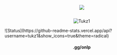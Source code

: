 
<p align="center"> <img src="![](https://komarev.com/ghpvc/?username=Tukz1)"/> </p>
<p href="Tukz" align="center">
    <img alt="" src=https://lanyard.cnrad.dev/api/1042539622514827365/>

</p>
<p align="center"> <img src="https://gpvc.arturio.dev/tukz1" alt="Tukz1" /> </p>
![Status](https://github-readme-stats.vercel.app/api?username=tukz1&show_icons=true&theme=radical)

<div align="center"><h4>.gg/onlp<h4/></div>  


